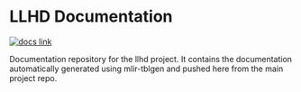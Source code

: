 # LLHD Documentation

[![docs link](https://img.shields.io/badge/GitHub-Page-informational)](https://rodonisi.github.io/llhd-docs/)

Documentation repository for the llhd project. It contains the documentation automatically generated using mlir-tblgen and pushed here from the main project repo.  
